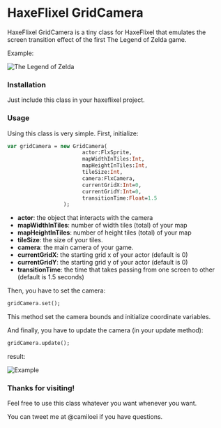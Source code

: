 # HaxeFlixel GridCamera

HaxeFlixel GridCamera is a tiny class for HaxeFlixel that emulates the screen transition effect of the first The Legend of Zelda game.

Example: 

![The Legend of Zelda](https://raw.github.com/camiloei/HaxeFlixel-GridCamera/master/image/tloz.gif)

### Installation
Just include this class in your haxeflixel project.

### Usage

Using this class is very simple. First, initialize:

```haxe
var gridCamera = new GridCamera(
                        actor:FlxSprite,            
                        mapWidthInTiles:Int,
                        mapHeightInTiles:Int, 
                        tileSize:Int, 
                        camera:FlxCamera, 
                        currentGridX:Int=0, 
                        currentGridY:Int=0,
                        transitionTime:Float=1.5
                  );
```
* **actor**: the object that interacts with the camera
* **mapWidthInTiles**: number of width tiles (total) of your map 
* **mapHeightInTiles**:  number of height tiles (total) of your map
* **tileSize**: the size of your tiles.
* **camera**: the main camera of your game.
* **currentGridX**: the starting grid x of your actor (default is 0)
* **currentGridY**: the starting grid y of your actor (default is 0)
* **transitionTime**: the time that takes passing from one screen to other (default is 1.5 seconds)

Then, you have to set the camera:

```haxe
gridCamera.set();
```

This method set the camera bounds and initialize coordinate variables.

And finally, you have to update the camera (in your update method):

```haxe
gridCamera.update();
```

result:

![Example](https://github.com/camiloei/HaxeFlixel-GridCamera/raw/master/image/example.gif)

### Thanks for visiting!

Feel free to use this class whatever you want whenever you want.

You can tweet me at @camiloei if you have questions.
